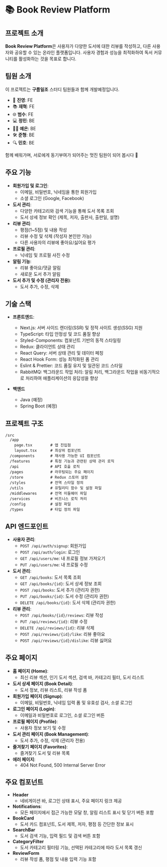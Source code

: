 # 📚 Book Review Platform

## 프로젝트 소개
**Book Review Platform**은 사용자가 다양한 도서에 대한 리뷰를 작성하고, 다른 사용자와 공유할 수 있는 온라인 플랫폼입니다. 사용자 경험과 성능을 최적화하여 독서 커뮤니티를 활성화하는 것을 목표로 합니다.
## 팀원 소개

이 프로젝트는 **구름일조** 스터디 팀원들과 함께 개발예정입니다.


- 🌟 **진영**: FE
- 📚 **재혁**: FE
- 🌐 **범수**: FE
- 💻 **정민**: BE
- 👩‍💻 **예은**: BE
- 🛠️ **준형**: BE
- 🔍 **민호**: BE

함께 배워가며, 서로에게 동기부여가 되어주는 멋진 팀원이 되어 봅시다 🙌

## 주요 기능
- **회원가입 및 로그인**:
  - 이메일, 비밀번호, 닉네임을 통한 회원가입
  - 소셜 로그인 (Google, Facebook)
- **도서 관리**:
  - 다양한 카테고리와 검색 기능을 통해 도서 목록 조회
  - 도서 상세 정보 확인 (제목, 저자, 출판사, 출판일, 설명)
- **리뷰 관리**:
  - 평점(1~5점) 및 내용 작성
  - 리뷰 수정 및 삭제 (작성자 본인만 가능)
  - 다른 사용자의 리뷰에 좋아요/싫어요 평가
- **프로필 관리**:
  - 닉네임 및 프로필 사진 수정
- **알림 기능**:
  - 리뷰 좋아요/댓글 알림
  - 새로운 도서 추가 알림
- **도서 추가 및 수정 (관리자 전용)**:
  - 도서 추가, 수정, 삭제

## 기술 스택
- **프론트엔드**:
  - Next.js: 서버 사이드 렌더링(SSR) 및 정적 사이트 생성(SSG) 지원
  - TypeScript: 타입 안정성 및 코드 품질 향상
  - Styled-Components: 컴포넌트 기반의 동적 스타일링
  - Redux: 클라이언트 상태 관리
  - React Query: 서버 상태 관리 및 데이터 페칭
  - React Hook Form: 성능 최적화된 폼 관리
  - Eslint & Prettier: 코드 품질 유지 및 일관된 코드 스타일
  - RabbitMQ: 백그라운드 작업 처리: 알림 처리, 백그라운드 작업을 비동기적으로 처리하여 애플리케이션의 응답성을 향상

- **백엔드**
    - Java (예정)
    - Spring Boot (예정)


## 프로젝트 구조
```
/src
  /app
    page.tsx        # 앱 진입점
    layout.tsx      # 최상위 컴포넌트
  /components       # 재사용 가능한 UI 컴포넌트
  /features         # 특정 기능과 관련된 상태 관리 로직
  /api              # API 호출 로직
  /pages            # 라우팅되는 주요 페이지
  /store            # Redux 스토어 설정
  /styles           # 전역 스타일 정의
  /utils            # 유틸리티 함수 및 설정 파일
  /middlewares      # 전역 미들웨어 파일
  /services         # 비즈니스 로직 처리
  /config           # 설정 파일
  /types            # 타입 정의 파일
```


## API 엔드포인트
- **사용자 관리**:
  - ``POST /api/auth/signup``: 회원가입
  - ``POST /api/auth/login``: 로그인
  - ``GET /api/users/me``: 내 프로필 정보 가져오기
  - ``PUT /api/users/me``: 내 프로필 수정
- **도서 관리**:
  - ``GET /api/books``: 도서 목록 조회
  - ``GET /api/books/{id}``: 도서 상세 정보 조회
  - ``POST /api/books``: 도서 추가 (관리자 권한)
  - ``PUT /api/books/{id}``: 도서 수정 (관리자 권한)
  - ``DELETE /api/books/{id}``: 도서 삭제 (관리자 권한)
- **리뷰 관리**:
  - ``POST /api/books/{id}/reviews``: 리뷰 작성
  - ``PUT /api/reviews/{id}``: 리뷰 수정
  - ``DELETE /api/reviews/{id}``: 리뷰 삭제
  - ``POST /api/reviews/{id}/like``: 리뷰 좋아요
  - ``POST /api/reviews/{id}/dislike``: 리뷰 싫어요

## 주요 페이지
- **홈 페이지 (Home)**:
  - 최신 리뷰 섹션, 인기 도서 섹션, 검색 바, 카테고리 필터, 도서 리스트
- **도서 상세 페이지 (Book Detail)**:
  - 도서 정보, 리뷰 리스트, 리뷰 작성 폼
- **회원가입 페이지 (Signup)**:
  - 이메일, 비밀번호, 닉네임 입력 폼 및 유효성 검사, 소셜 로그인
- **로그인 페이지 (Login)**:
  - 이메일과 비밀번호로 로그인, 소셜 로그인 버튼
- **프로필 페이지 (Profile)**:
  - 사용자 정보 보기 및 수정
- **도서 관리 페이지 (Book Management)**:
  - 도서 추가, 수정, 삭제 (관리자 전용)
- **즐겨찾기 페이지 (Favorites)**:
  - 즐겨찾기 도서 및 리뷰 목록
- **에러 페이지**:
  - 404 Not Found, 500 Internal Server Error

## 주요 컴포넌트

- **Header**
  - 네비게이션 바, 로그인 상태 표시, 주요 페이지 링크 제공
- **Notifications**:
  - 모든 페이지에서 접근 가능한 모달 창, 알림 리스트 표시 및 닫기 버튼 포함
- **BookCard**
  - 도서 카드 컴포넌트, 도서 제목, 저자, 평점 등 간단한 정보 표시
- **SearchBar**
  - 도서 검색 기능, 입력 필드 및 검색 버튼 포함
- **CategoryFilter**
  - 도서 카테고리 필터링 기능, 선택된 카테고리에 따라 도서 목록 갱신
- **ReviewForm**
  - 리뷰 작성 폼, 평점 및 내용 입력 기능 포함